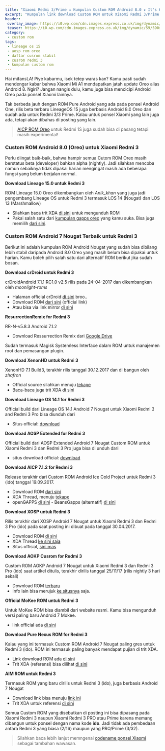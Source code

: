 ```yaml
---
title: "Xiaomi Redmi 3/Prime ★ Kumpulan Custom ROM Android 8.0 ★ It's Oreo Time"
excerpt: "Kumpulan link download Custom ROM untuk Xiaomi Redmi 3/Prime termasuk ROM Android 8.0 Oreo terbaru"
header:
 overlay_image: https://i0.wp.com/cdn.images.express.co.uk/img/dynamic/59/590x/Google-Android-8-0-UK-Release-Date-843020.jpg?resize=600,300&ssl=1
 teaser: https://i0.wp.com/cdn.images.express.co.uk/img/dynamic/59/590x/Google-Android-8-0-UK-Release-Date-843020.jpg?resize=300,150&ssl=1
category:
 - custom rom
tags:
 - lineage os 15
 - aosp rom oreo
 - daftar cusrom stabil
 - cusrom redmi 3
 - kumpulan custom rom
---
```


Hai mifansLA! Piye kabarmu, isek tetep waras kan? Kamu pasti sudah mendengar kabar bahwa Xiaomi Mi A1 mendapatkan jatah update Oreo alias Android 8. Ngiri? Jangan nangis dulu, kamu juga bisa mencicipi Android Oreo pada ponsel Xiaomi lainnya. 

Tak berbeda jauh dengan ROM Pure Android yang ada pada ponsel Android One, rilis beta terbaru LineageOS 15 juga berbasis Android 8.0 Oreo dan sudah ada untuk Redmi 3/3 Prime. 
Kalau untuk ponsel Xiaomi yang lain juga ada, tetapi akan dibahas di posting yang lain.

> [AICP ROM Oreo](https://mi.knoacc.org/install-android-oreo-redmi-1s-armani) untuk Redmi 1S juga sudah bisa di pasang tetapi masih experimental!

### Custom ROM Android 8.0 (Oreo) untuk Xiaomi Redmi 3

Perlu diingat baik-baik, bahwa hampir semua Cutom ROM Oreo masih berstatus beta (developer) bahkan alpha (nightly). Jadi silahkan mencoba namun sebaiknya tidak dipakai harian mengingat masih ada beberapa fungsi yang belum berjalan normal.

**Download Lineage 15.0 untuk Redmi 3**

ROM Lineage 15.0 Oreo dikembangkan oleh *Anik_khan* yang juga jadi pengembang Lineage OS untuk Redmi 3 termasuk LOS 14 (Nougat) dan LOS 13 (Marshmallow)

- Silahkan baca trit XDA [di sini](https://forum.xda-developers.com/redmi-3/development/unofficial-lineageos-15-0-ido-beta-1-t3674425) untuk mengunduh ROM
- Pakai salah satu dari [kumpulan gapps oreo](https://mi.knoacc.org/daftar-link-download-gapps-android-oreo) yang kamu suka. Bisa juga memilih [dari sini](https://forum.xda-developers.com/android/general/gapps-android-oreo-8-0-unofficial-t3670602).

### Custom ROM Android 7 Nougat Terbaik untuk Redmi 3

Berikut ini adalah kumpulan ROM Android Nougat yang sudah bisa dibilang lebih stabil daripada Android 8.0 Oreo yang masih belum bisa dipakai untuk harian. Kamu boleh pilih salah satu dari alternatif ROM berikut jika sudah bosan.

**Download crDroid untuk Redmi 3**

crDroidAndroid 7.1.1 RC1.0 v2.5 rilis pada 24-04-2017 dan dikembangkan oleh _moonlight-roms_

- Halaman official crDroid [di sini](http://roms.blog.163.com/blog/static/2068531262017324149541/) broo..
- Download ROM [dari sini](https://mi.knoacc.org/dl/any?dom=pan.baidu.com&code=s/1dFDvFxv&name=Baidu&size=Drive) (official link)
- Atau bisa via link mirror [di sini](https://mi.knoacc.org/dl/any?dom=cloud.189.cn&code=/t/mARfmuUjuqUb)

**ResurrectionRemix for Redmi 3**

RR-N-v5.8.3 Android 7.1.2 

- Download Ressurrection Remix dari [Google Drive](https://mi.knoacc.org/dl/drive?id=0B9_RfS3mvfMCQlNCUFZTSEtESEE&name=Google&size=Drive)

Sudah termasuk Magisk Systemless Interface dalam ROM untuk manajemen root dan pemasangan plugin.

**Download XenonHD untuk Redmi 3**

XenonHD 7.1 Build3, terakhir rilis tanggal 30.12.2017 dan di bangun oleh _zhafron_

- Official source silahkan menuju [tekape](http://tickernel.tk/)
- Baca-baca juga trit XDA [di sini](https://forum.xda-developers.com/redmi-3/development/unofficial-xenonhd-7-1-t3521197)

**Download Lineage OS 14.1 for Redmi 3**

Official build dari Lineage OS 14.1 Android 7 Nougat untuk Xiaomi Redmi 3 and Redmi 3 Pro bisa diunduh dari

- Situs official: [download](https://download.lineageos.org/ido#!user)

**Download AOSP Extended for Redmi 3**

Official build dari AOSP Extended Android 7 Nougat Custom ROM untuk Xiaomi Redmi 3 dan Redmi 3 Pro juga bisa di unduh dari

- situs download official: [download](http://downloads.aospextended.com/ido/)

**Download AICP 7.1.2 for Redmi 3**

Release terakhir dari Custom ROM Android Ice Cold Project untuk Redmi 3 (ido) tanggal 19.09.2017.

- Download ROM [dari sini](/dl/afh?fid=961840155545597081&name=AICP&size=ROMs)
- XDA Thread, menuju [tekape](https://forum.xda-developers.com/redmi-3/development/rom-aicp-12-1-t3594715)
- openGAPPS [di sini](http://opengapps.org/)
- BeansGapps (alternatif) [di sini](https://www.androidfilehost.com/?w=files&flid=171927)

**Download XOSP untuk Redmi 3**

Rilis terakhir dari XOSP Android 7 Nougat untuk Xiaomi Redmi 3 dan Redmi 3 Pro (ido) pada saat posting ini dibuat pada tanggal 30.04.2017.

- Download ROM [di sini](https://www.androidfilehost.com/?w=files&flid=174171)
- XDA Thread [ke sini saja](https://forum.xda-developers.com/redmi-3/development/rom-xperia-source-project-redmi-3-t3594794)
- Situs offisial, [sini mas](https://xosp.org/)

**Download AOKP Cusrom for Redmi 3**

Custom ROM AOKP Android 7 Nougat untuk Xiaomi Redmi 3 dan Redmi 3 Pro (ido) saat artikel ditulis, terakhir dirilis tanggal 25/11/17 (rilis nightly 3 hari sekali)

- Download ROM [terbaru](http://xfer.aokp.co/?developer=AOKP&folder=ido)
- Info lain bisa merujuk [ke situsnya](http://aokp.co/) saja.

**Official MoKee ROM untuk Redmi 3**

Untuk MoKee ROM bisa diambil dari website resmi. Kamu bisa mengunduh versi paling baru Android 7 Mokee.

- link official ada [di sini](https://download.mokeedev.com/?device=ido)

**Download Pure Nexus ROM for Redmi 3**

Kalau yang ini termasuk Custom ROM Android 7 Nougat paling gres untuk Redmi 3 (ido). ROM ini termasuk paling banyak mendapat pujian di trit XDA.

- Link download ROM ada [di sini](https://www.androidfilehost.com/?w=files&flid=183223)
- Trit XDA (referensi) bisa dilihat [di sini](https://forum.xda-developers.com/redmi-3/development/rom-pure-nexus-redmi-3-t3611169)

**AIM ROM untuk Redmi 3**

Termasuk ROM yang baru dirilis untuk Redmi 3 (ido), juga berbasis Android 7 Nougat

- Download link bisa menuju [link ini](https://sourceforge.net/projects/aimroms/files/ido/)
- Trit XDA untuk referensi [di sini](https://forum.xda-developers.com/redmi-3/development/rom-aim-rom-v2-0-t3647040)

Semua Custom ROM yang disebutkan di posting ini bisa dipasang pada Xiaomi Redmi 3 naupun Xiaomi Redmi 3 PRO atau Prime karena memang dibangun untuk ponsel dengan nama kode **ido**. Jadi tidak ada pembedaan antara Redmi 3 yang biasa (2/16) maupun yang PRO/Prime (3/32).

> Silahkan baca lebih lanjut memngenai [codename ponsel Xiaomi](http://www.knoacc.org/2017/07/kenali-pahami-fungsi-daftar-codename-xiaomi.html) sebagai tambahan wawasan.